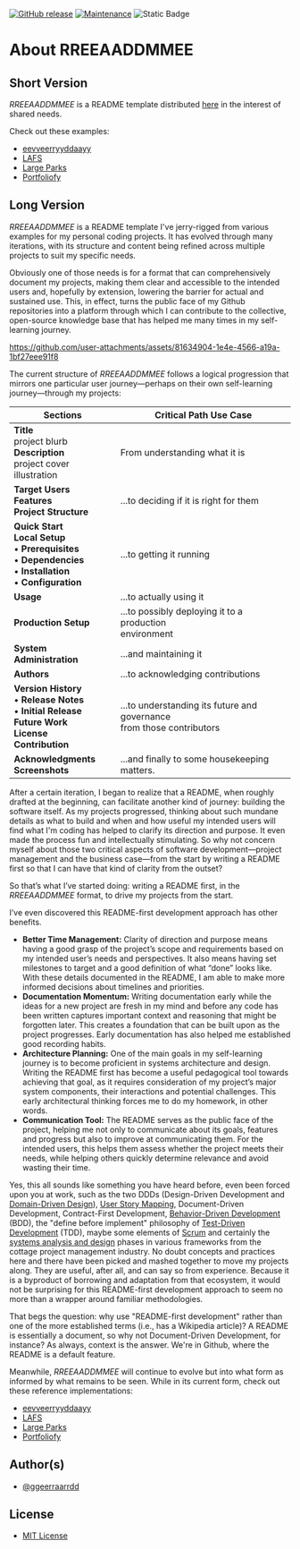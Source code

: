 <!-- markdownlint-disable MD041 -->
[![GitHub release](https://img.shields.io/github/v/release/ggeerraarrdd/rreeaaddmmee)](https://github.com/ggeerraarrdd/rreeaaddmmee/releases)
[![Maintenance](https://img.shields.io/badge/maintained-yes-green.svg)](https://github.com/ggeerraarrdd/rreeaaddmmee/graphs/commit-activity)
![Static Badge](https://img.shields.io/badge/repo-no_code-blue)
<!-- markdownlint-enable MD041 -->

# About RREEAADDMMEE

## Short Version

_RREEAADDMMEE_ is a README template distributed [here](https://github.com/ggeerraarrdd/rreeaaddmmee) in the interest of shared needs.

Check out these examples:

* [eevveerryyddaayy](https://github.com/ggeerraarrdd/eevveerryyddaayy)
* [LAFS](https://github.com/ggeerraarrdd/lafs)
* [Large Parks](https://github.com/ggeerraarrdd/large-parks)
* [Portfoliofy](https://github.com/ggeerraarrdd/portfoliofy)

## Long Version

_RREEAADDMMEE_ is a README template I've jerry-rigged from various examples for my personal coding projects. It has evolved through many iterations, with its structure and content being refined across multiple projects to suit my specific needs.

Obviously one of those needs is for a format that can comprehensively document my projects, making them clear and accessible to the intended users and, hopefully by extension, lowering the barrier for actual and sustained use. This, in effect, turns the public face of my Github repositories into a platform through which I can contribute to the collective, open-source knowledge base that has helped me many times in my self-learning journey.

<https://github.com/user-attachments/assets/81634904-1e4e-4566-a19a-1bf27eee91f8>

The current structure of _RREEAADDMMEE_ follows a logical progression that mirrors one particular user journey—perhaps on their own self-learning journey—through my projects:

<!-- markdownlint-disable MD033 -->
| Sections                                                                                                                                 | Critical Path Use Case                                                       |
| ---------------------------------------------------------------------------------------------------------------------------------------- | ---------------------------------------------------------------------------- |
| **Title** <br> project blurb <br> **Description** <br> project cover illustration                                                        | From understanding what it is                                                |
| **Target Users**<br>**Features**<br>**Project Structure**                                                                                | ...to deciding if it is right for them                                       |
| **Quick Start** <br> **Local Setup** <br> • **Prerequisites** <br> • **Dependencies** <br> • **Installation** <br> • **Configuration**   | ...to getting it running                                                     |
| **Usage**                                                                                                                                | ...to actually using it                                                      |
| **Production Setup**                                                                                                                     | ...to possibly deploying it to a production <br> environment                 |
| **System Administration**                                                                                                                | ...and maintaining it                                                        |
| **Authors**                                                                                                                              | ...to acknowledging contributions                                            |
| **Version History** <br> • **Release Notes** <br> • **Initial Release** <br> **Future Work** <br> **License** <br> **Contribution**      | ...to understanding its future and governance <br> from those contributors   |
| **Acknowledgments** <br> **Screenshots**                                                                                                 | ...and finally to some housekeeping matters.                                 |
<!-- markdownlint-enable MD033 -->

After a certain iteration, I began to realize that a README, when roughly drafted at the beginning, can facilitate another kind of journey: building the software itself. As my projects progressed, thinking about such mundane details as what to build and when and how useful my intended users will find what I'm coding has helped to clarify its direction and purpose. It even made the process fun and intellectually stimulating. So why not concern myself about those two critical aspects of software development—project management and the business case—from the start by writing a README first so that I can have that kind of clarity from the outset?

So that’s what I’ve started doing: writing a README first, in the _RREEAADDMMEE_ format, to drive my projects from the start.

I’ve even discovered this README-first development approach has other benefits.

* **Better Time Management:** Clarity of direction and purpose means having a good grasp of the project’s scope and requirements based on my intended user’s needs and perspectives. It also means having set milestones to target and a good definition of what “done” looks like. With these details documented in the README, I am able to make more informed decisions about timelines and priorities.
* **Documentation Momentum:** Writing documentation early while the ideas for a new project are fresh in my mind and before any code has been written captures important context and reasoning that might be forgotten later. This creates a foundation that can be built upon as the project progresses. Early documentation has also helped me established good recording habits.
* **Architecture Planning:** One of the main goals in my self-learning journey is to become proficient in systems architecture and design. Writing the README first has become a useful pedagogical tool towards achieving that goal, as it requires consideration of my project’s major system components, their interactions and potential challenges. This early architectural thinking forces me to do my homework, in other words.
* **Communication Tool:** The README serves as the public face of the project, helping me not only to communicate about its goals, features and progress but also to improve at communicating them. For the intended users, this helps them assess whether the project meets their needs, while helping others quickly determine relevance and avoid wasting their time.

Yes, this all sounds like something you have heard before, even been forced upon you at work, such as the two DDDs (Design-Driven Development and [Domain-Driven Design](https://en.wikipedia.org/wiki/Domain-driven_design)), [User Story Mapping](https://en.wikipedia.org/wiki/User_story), Document-Driven Development, Contract-First Development, [Behavior-Driven Development](https://en.wikipedia.org/wiki/Behavior-driven_development) (BDD), the "define before implement" philosophy of [Test-Driven Development](https://en.wikipedia.org/wiki/Test-driven_development) (TDD), maybe some elements of [Scrum](https://en.wikipedia.org/wiki/Scrum_(software_development)) and certainly the [systems analysis and design](https://en.wikipedia.org/wiki/Structured_systems_analysis_and_design_method) phases in various frameworks from the cottage project management industry. No doubt concepts and practices here and there have been picked and mashed together to move my projects along. They are useful, after all, and can say so from experience. Because it is a byproduct of borrowing and adaptation from that ecosystem, it would not be surprising for this README-first development approach to seem no more than a wrapper around familiar methodologies.

That begs the question: why use "README-first development" rather than one of the more established terms (i.e., has a Wikipedia article)? A README is essentially a document, so why not Document-Driven Development, for instance? As always, context is the answer. We're in Github, where the README is a default feature.

Meanwhile, _RREEAADDMMEE_ will continue to evolve but into what form as informed by what remains to be seen. While in its current form, check out these reference implementations:

* [eevveerryyddaayy](https://github.com/ggeerraarrdd/eevveerryyddaayy)
* [LAFS](https://github.com/ggeerraarrdd/lafs)
* [Large Parks](https://github.com/ggeerraarrdd/large-parks)
* [Portfoliofy](https://github.com/ggeerraarrdd/portfoliofy)

## Author(s)

* [@ggeerraarrdd](https://github.com/ggeerraarrdd/)

## License

* [MIT License](https://github.com/ggeerraarrdd/sql-everyday/blob/main/LICENSE)
